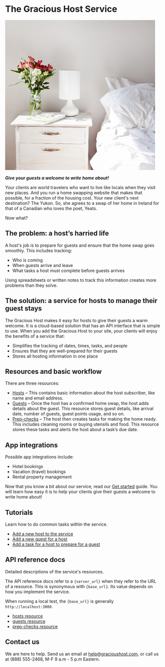 
# The Gracious Host Service

![bed and flower](bedflower.jpg)

**_Give your guests a welcome to write home about!_**

Your clients are world travelers who want to live like locals when they visit new places. And you run a home swapping website that makes that possible, for a fraction of the housing cost. Your new client's next destination? The Yukon. So, she agrees to a swap of her home in Ireland for that of a Canadian who loves the poet, Yeats.

Now what?

## The problem: a host’s harried life  

A host's job is to prepare for guests and ensure that the home swap goes smoothly. This includes tracking:

* Who is coming
* When guests arrive and leave
* What tasks a host must complete before guests arrives

Using spreadsheets or written notes to track this information creates more problems than they solve.

## The solution: a service for hosts to manage their guest stays

The Gracious Host makes it easy for hosts to give their guests a warm welcome. It is a cloud-based solution that has an API interface that is simple to use. When you add the Gracious Host to your site, your clients will enjoy the benefits of a service that:

* Simplifies the tracking of dates, times, tasks, and people
* Ensures that they are well-prepared for their guests
* Stores all hosting information in one place

## Resources and basic workflow

There are three resources:

* [Hosts](api/users.md) – This contains basic information about the host subscriber, like name and email address.
* [Guests](api/house_exchanges.md) – Once the host has a confirmed home swap, the host adds details about the guest. This resource stores guest details, like arrival date, number of guests, guest points usage, and so on.
* [Prep-checks](api/prep_checks.md) – The host then creates tasks for making the home ready. This includes cleaning rooms or buying utensils and food. This resource stores these tasks and alerts the host about a task’s due date.

## App integrations

Possible app integrations include:

* Hotel bookings
* Vacation (travel) bookings
* Rental property management

Now that you know a bit about our service, read our [Get started](tutorials/tutorial-get-started.md) guide. You will learn how easy it is to help your clients give their guests a welcome to write home about!

## Tutorials

Learn how to do common tasks within the service.

* [Add a new host to the service](tutorials/tutorial-add-new-host.md)
* [Add a new guest for a host](tutorials/tutorial-add-new-guest.md)
* [Add a task for a host to prepare for a guest](tutorials/tutorial-add-new-task.md)

## API reference docs

Detailed descriptions of the service's resources.

The API reference docs refer to a `{server_url}` when they
refer to the URL of a resource. This is synonymous with `{base_url}`. Its value depends
on how you implement the service.

When running a local test, the `{base_url}` is
generally `http://localhost:3000`.

* [hosts resource](api/users.md)
* [guests resource](api/house_exchanges.md)
* [prep-checks resource](api/prep_checks.md)

## Contact us

We are here to help. Send us an email at [help@gracioushost.com](gracioushost.com), or call us at (888) 555-2468, M-F 9 a.m - 5 p.m Eastern.
